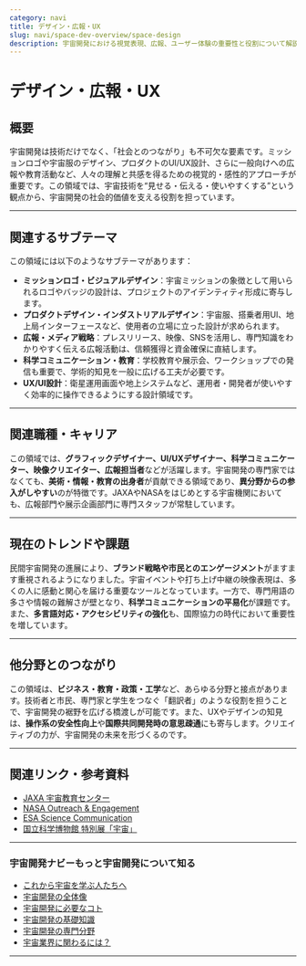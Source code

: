 ```yaml
---
category: navi
title: デザイン・広報・UX
slug: navi/space-dev-overview/space-design
description: 宇宙開発における視覚表現、広報、ユーザー体験の重要性と役割について解説。
---
```


# デザイン・広報・UX  

## 概要  

宇宙開発は技術だけでなく、「社会とのつながり」も不可欠な要素です。ミッションロゴや宇宙服のデザイン、プロダクトのUI/UX設計、さらに一般向けへの広報や教育活動など、人々の理解と共感を得るための視覚的・感性的アプローチが重要です。この領域では、宇宙技術を“見せる・伝える・使いやすくする”という観点から、宇宙開発の社会的価値を支える役割を担っています。

---

## 関連するサブテーマ  

この領域には以下のようなサブテーマがあります：

- **ミッションロゴ・ビジュアルデザイン**：宇宙ミッションの象徴として用いられるロゴやバッジの設計は、プロジェクトのアイデンティティ形成に寄与します。
- **プロダクトデザイン・インダストリアルデザイン**：宇宙服、搭乗者用UI、地上局インターフェースなど、使用者の立場に立った設計が求められます。
- **広報・メディア戦略**：プレスリリース、映像、SNSを活用し、専門知識をわかりやすく伝える広報活動は、信頼獲得と資金確保に直結します。
- **科学コミュニケーション・教育**：学校教育や展示会、ワークショップでの発信も重要で、学術的知見を一般に広げる工夫が必要です。
- **UX/UI設計**：衛星運用画面や地上システムなど、運用者・開発者が使いやすく効率的に操作できるようにする設計領域です。

---

## 関連職種・キャリア  

この領域では、**グラフィックデザイナー、UI/UXデザイナー、科学コミュニケーター、映像クリエイター、広報担当者**などが活躍します。宇宙開発の専門家ではなくても、**美術・情報・教育の出身者**が貢献できる領域であり、**異分野からの参入がしやすい**のが特徴です。JAXAやNASAをはじめとする宇宙機関においても、広報部門や展示企画部門に専門スタッフが常駐しています。

---

## 現在のトレンドや課題  

民間宇宙開発の進展により、**ブランド戦略や市民とのエンゲージメント**がますます重視されるようになりました。宇宙イベントや打ち上げ中継の映像表現は、多くの人に感動と関心を届ける重要なツールとなっています。一方で、専門用語の多さや情報の難解さが壁となり、**科学コミュニケーションの平易化**が課題です。また、**多言語対応・アクセシビリティの強化**も、国際協力の時代において重要性を増しています。

---

## 他分野とのつながり  

この領域は、**ビジネス・教育・政策・工学**など、あらゆる分野と接点があります。技術者と市民、専門家と学生をつなぐ「翻訳者」のような役割を担うことで、宇宙開発の裾野を広げる橋渡しが可能です。また、UXやデザインの知見は、**操作系の安全性向上**や**国際共同開発時の意思疎通**にも寄与します。クリエイティブの力が、宇宙開発の未来を形づくるのです。

---

## 関連リンク・参考資料  

- [JAXA 宇宙教育センター](https://edu.jaxa.jp/)
- [NASA Outreach & Engagement](https://www.nasa.gov/learning-resources/)
- [ESA Science Communication](https://www.esa.int/About_Us/Corporate_news/ESA_Communication_Policy)
- [国立科学博物館 特別展「宇宙」](https://www.kahaku.go.jp/)

---

### 宇宙開発ナビーもっと宇宙開発について知る
- [これから宇宙を学ぶ人たちへ](/navi/intro-to-space-dev)
- [宇宙開発の全体像](/navi/space-dev-overview)
- [宇宙開発に必要なコト](/navi/what-is-needed)
- [宇宙開発の基礎知識](/navi/basic-knowledge)
- [宇宙開発の専門分野](/navi/region-of-expertise)
- [宇宙業界に関わるには？](/navi/how-to-commit)

---